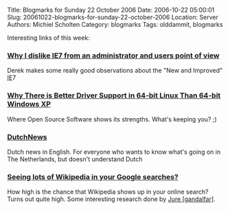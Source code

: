 Title: Blogmarks for Sunday 22 October 2006
Date: 2006-10-22 05:00:01
Slug: 20061022-blogmarks-for-sunday-22-october-2006
Location: Server
Authors: Michiel Scholten
Category: blogmarks
Tags: olddammit, blogmarks

<p>Interesting links of this week:</p>
<h3><a href="http://buranen.info/?p=59"> Why I dislike IE7 from an administrator and users point of view</a></h3>
<p>Derek makes some really good observations about the "New and Improved" <acronym title="Internet Exploder">IE</acronym>7</p>
<h3><a href="http://www.linuxtoday.com/news_story.php3?ltsn=2006-10-17-031-26-RV-HE-MS">Why There is Better Driver Support in 64-bit Linux Than 64-bit Windows XP</a></h3>
<p>Where Open Source Software shows its strengths. What's keeping you? ;)</p>
<h3><a href="http://www.dutchnews.nl/">DutchNews</a></h3>
<p>Dutch news in English. For everyone who wants to know what's going on in The Netherlands, but doesn't understand Dutch</p>
<h3><a href="http://www.kiberpipa.org/~gandalf/blog/?p=66">Seeing lots of Wikipedia in your Google searches?</a></h3>
<p>How high is the chance that Wikipedia shows up in your online search? Turns out quite high. Some interesting research done by <a href="http://www.kiberpipa.org/~gandalf/blog/">Jure [gandalfar]</a>.</p>
